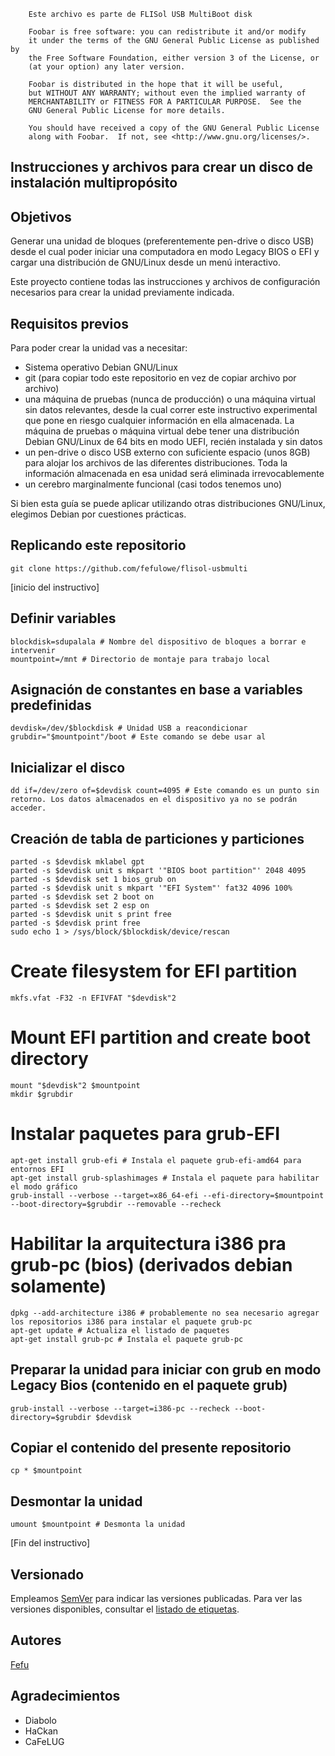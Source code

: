 ```
    Este archivo es parte de FLISol USB MultiBoot disk

    Foobar is free software: you can redistribute it and/or modify
    it under the terms of the GNU General Public License as published by
    the Free Software Foundation, either version 3 of the License, or
    (at your option) any later version.

    Foobar is distributed in the hope that it will be useful,
    but WITHOUT ANY WARRANTY; without even the implied warranty of
    MERCHANTABILITY or FITNESS FOR A PARTICULAR PURPOSE.  See the
    GNU General Public License for more details.

    You should have received a copy of the GNU General Public License
    along with Foobar.  If not, see <http://www.gnu.org/licenses/>.
```

## Instrucciones y archivos para crear un disco de instalación multipropósito

## Objetivos
Generar una unidad de bloques (preferentemente pen-drive o disco USB) desde el cual poder iniciar una computadora en modo Legacy BIOS o EFI y cargar una distribución de GNU/Linux desde un menú interactivo.

Este proyecto contiene todas las instrucciones y archivos de configuración necesarios para crear la unidad previamente indicada.

## Requisitos previos
Para poder crear la unidad vas a necesitar:
 * Sistema operativo Debian GNU/Linux
 * git (para copiar todo este repositorio en vez de copiar archivo por archivo)
 * una máquina de pruebas (nunca de producción) o una máquina virtual sin datos relevantes, desde la cual correr este instructivo experimental que pone en riesgo cualquier información en ella almacenada. La máquina de pruebas o máquina virtual debe tener una distribución Debian GNU/Linux de 64 bits en modo UEFI, recién instalada y sin datos
 * un pen-drive o disco USB externo con suficiente espacio (unos 8GB) para alojar los archivos de las diferentes distribuciones. Toda la información almacenada en esa unidad será eliminada irrevocablemente
 * un cerebro marginalmente funcional (casi todos tenemos uno)

Si bien esta guía se puede aplicar utilizando otras distribuciones GNU/Linux, elegimos Debian por cuestiones prácticas.

## Replicando este repositorio
```
git clone https://github.com/fefulowe/flisol-usbmulti
```

[inicio del instructivo]
##  Definir variables
```
blockdisk=sdupalala # Nombre del dispositivo de bloques a borrar e intervenir
mountpoint=/mnt	# Directorio de montaje para trabajo local
```

## Asignación de constantes en base a variables predefinidas
```
devdisk=/dev/$blockdisk # Unidad USB a reacondicionar
grubdir="$mountpoint"/boot # Este comando se debe usar al 
```

## Inicializar el disco
```
dd if=/dev/zero of=$devdisk count=4095 # Este comando es un punto sin retorno. Los datos almacenados en el dispositivo ya no se podrán acceder.
```

## Creación de tabla de particiones y particiones
```
parted -s $devdisk mklabel gpt
parted -s $devdisk unit s mkpart '"BIOS boot partition"' 2048 4095
parted -s $devdisk set 1 bios_grub on
parted -s $devdisk unit s mkpart '"EFI System"' fat32 4096 100%
parted -s $devdisk set 2 boot on
parted -s $devdisk set 2 esp on
parted -s $devdisk unit s print free
parted -s $devdisk print free
sudo echo 1 > /sys/block/$blockdisk/device/rescan
```

# Create filesystem for EFI partition
```
mkfs.vfat -F32 -n EFIVFAT "$devdisk"2
```

# Mount EFI partition and create boot directory
```
mount "$devdisk"2 $mountpoint
mkdir $grubdir
```

# Instalar paquetes para grub-EFI
```
apt-get install grub-efi # Instala el paquete grub-efi-amd64 para entornos EFI
apt-get install grub-splashimages # Instala el paquete para habilitar el modo gráfico
grub-install --verbose --target=x86_64-efi --efi-directory=$mountpoint --boot-directory=$grubdir --removable --recheck 
```

# Habilitar la arquitectura i386 pra grub-pc (bios) (derivados debian solamente)
```
dpkg --add-architecture i386 # probablemente no sea necesario agregar los repositorios i386 para instalar el paquete grub-pc
apt-get update # Actualiza el listado de paquetes
apt-get install grub-pc # Instala el paquete grub-pc
```

## Preparar la unidad para iniciar con grub en modo Legacy Bios (contenido en el paquete grub)
```
grub-install --verbose --target=i386-pc --recheck --boot-directory=$grubdir $devdisk
```

## Copiar el contenido del presente repositorio
```
cp * $mountpoint
```

## Desmontar la unidad
```
umount $mountpoint # Desmonta la unidad
```
[Fin del instructivo]

## Versionado
Empleamos [SemVer](http://semver.org/) para indicar las versiones publicadas. Para ver las versiones disponibles, consultar el [listado de etiquetas](https://github.com/fefulowe/flisol-usbmulti/tags). 

## Autores
[Fefu](https://www.fefu.eu)

## Agradecimientos
 * Diabolo
 * HaCkan
 * CaFeLUG

